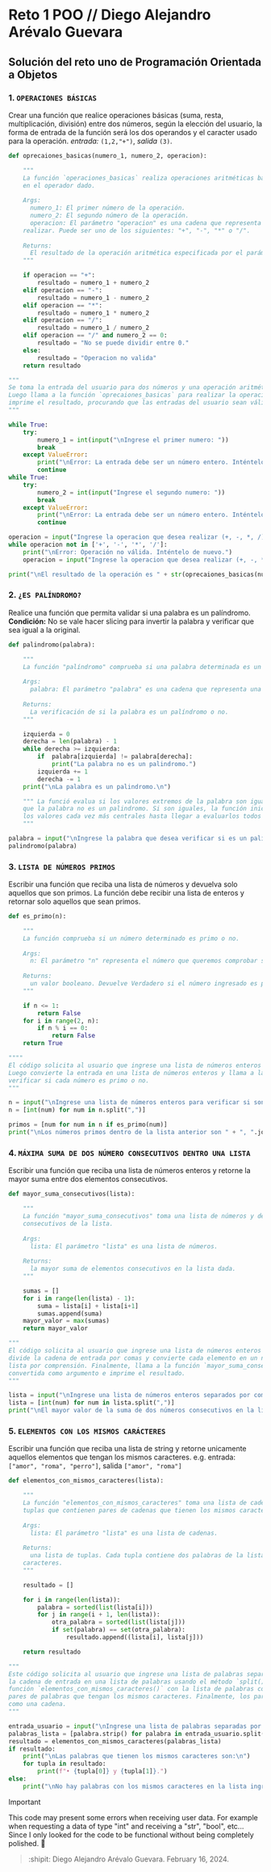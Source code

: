 # Reto 1 POO // Diego Alejandro Arévalo Guevara

## Solución del reto uno de Programación Orientada a Objetos 

### 1. `OPERACIONES BÁSICAS`
Crear una función que realice operaciones básicas (suma, resta, multiplicación, división) entre dos números, según la elección del usuario, la forma de entrada de la función será los dos operandos y el caracter usado para la operación. *entrada:* `(1,2,"+")`, *salida* `(3)`.

```python
def oprecaiones_basicas(numero_1, numero_2, operacion):  

    """
    La función `operaciones_basicas` realiza operaciones aritméticas básicas sobre dos números basándose
    en el operador dado.
    
    Args:
      numero_1: El primer número de la operación.
      numero_2: El segundo número de la operación.
      operacion: El parámetro "operacion" es una cadena que representa la operación aritmética a
    realizar. Puede ser uno de los siguientes: "+", "-", "*" o "/".
    
    Returns:
      El resultado de la operación aritmética especificada por el parámetro "operacion".
    """ 

    if operacion == "+":
        resultado = numero_1 + numero_2
    elif operacion == "-":
        resultado = numero_1 - numero_2
    elif operacion == "*":
        resultado = numero_1 * numero_2
    elif operacion == "/":
        resultado = numero_1 / numero_2
    elif operacion == "/" and numero_2 == 0:
        resultado = "No se puede dividir entre 0."
    else:
        resultado = "Operacion no valida"
    return resultado

"""
Se toma la entrada del usuario para dos números y una operación aritmética (+,-, *, /). 
Luego llama a la función `oprecaiones_basicas` para realizar la operación especificada en los dos números e
imprime el resultado, procurando que las entradas del usuario sean válidas.
"""

while True:
    try:
        numero_1 = int(input("\nIngrese el primer numero: "))
        break
    except ValueError:
        print("\nError: La entrada debe ser un número entero. Inténtelo de nuevo.")
        continue
while True:    
    try:
        numero_2 = int(input("Ingrese el segundo numero: "))
        break
    except ValueError:
        print("\nError: La entrada debe ser un número entero. Inténtelo de nuevo.")
        continue

operacion = input("Ingrese la operacion que desea realizar (+, -, *, /): ")
while operacion not in ['+', '-', '*', '/']:
    print("\nError: Operación no válida. Inténtelo de nuevo.")
    operacion = input("Ingrese la operacion que desea realizar (+, -, *, /): ")

print("\nEl resultado de la operación es " + str(oprecaiones_basicas(numero_1, numero_2, operacion)) + ".\n")
```


### 2. `¿ES PALÍNDROMO?`
Realice una función que permita validar si una palabra es un palíndromo. **Condición:** No se vale hacer slicing para invertir la palabra y verificar que sea igual a la original.

```python
def palindromo(palabra):

    """
    La función "palíndromo" comprueba si una palabra determinada es un palíndromo.
    
    Args:
      palabra: El parámetro "palabra" es una cadena que representa una palabra o frase.
    
    Returns:
      La verificación de si la palabra es un palíndromo o no.
    """

    izquierda = 0
    derecha = len(palabra) - 1
    while derecha >= izquierda:
        if  palabra[izquierda] != palabra[derecha]:
            print("La palabra no es un palindromo.")
        izquierda += 1
        derecha -= 1
    print("\nLa palabra es un palindromo.\n")

    """ La funció evalua si los valores extremos de la palabra son iguales, si no lo son, imprime
    que la palabra no es un palindromo. Si son iguales, la función inicia a evaluar la igualdad de 
    los valores cada vez más centrales hasta llegar a evaluarlos todos y concluir que sí es un palíndromo.
    """

palabra = input("\nIngrese la palabra que desea verificar si es un palindromo: ")
palindromo(palabra)
```


### 3. `LISTA DE NÚMEROS PRIMOS`
Escribir una función que reciba una lista de números y devuelva solo aquellos que son primos. La función debe recibir una lista de enteros y retornar solo aquellos que sean primos.

```python
def es_primo(n):

    """
    La función comprueba si un número determinado es primo o no.
    
    Args:
      n: El parámetro "n" representa el número que queremos comprobar si es primo o no.
    
    Returns:
      un valor booleano. Devuelve Verdadero si el número ingresado es primo y Falso si no lo es.
    """

    if n <= 1:
        return False
    for i in range(2, n):
        if n % i == 0:
            return False
    return True

""""
El código solicita al usuario que ingrese una lista de números enteros separados por comas. 
Luego convierte la entrada en una lista de números enteros y llama a la función `es_primo` para 
verificar si cada número es primo o no.
"""

n = input("\nIngrese una lista de números enteros para verificar si son primos: ")
n = [int(num) for num in n.split(",")]

primos = [num for num in n if es_primo(num)]
print("\nLos números primos dentro de la lista anterior son " + ", ".join(map(str, primos)) + ".\n")
```


### 4. `MÁXIMA SUMA DE DOS NÚMERO CONSECUTIVOS DENTRO UNA LISTA`
Escribir una función que reciba una lista de números enteros y retorne la mayor suma entre dos elementos consecutivos.

```python
def mayor_suma_consecutivos(lista):

    """
    La función "mayor_suma_consecutivos" toma una lista de números y devuelve la mayor suma de números
    consecutivos de la lista.
    
    Args:
      lista: El parámetro "lista" es una lista de números.
    
    Returns:
      la mayor suma de elementos consecutivos en la lista dada.
    """

    sumas = []
    for i in range(len(lista) - 1):
        suma = lista[i] + lista[i+1]
        sumas.append(suma)
    mayor_valor = max(sumas)
    return mayor_valor

"""
El código solicita al usuario que ingrese una lista de números enteros separados por comas. Luego
divide la cadena de entrada por comas y convierte cada elemento en un número entero mediante una
lista por comprensión. Finalmente, llama a la función `mayor_suma_consecutivos` con la lista
convertida como argumento e imprime el resultado.
"""

lista = input("\nIngrese una lista de números enteros separados por comas: ")
lista = [int(num) for num in lista.split(",")]
print("\nEl mayor valor de la suma de dos números consecutivos en la lista es " + str(mayor_suma_consecutivos(lista)) + ".\n")
```


### 5. `ELEMENTOS CON LOS MISMOS CARÁCTERES`
Escribir una función que reciba una lista de string y retorne unicamente aquellos elementos que tengan los mismos caracteres. e.g. entrada: `["amor", "roma", "perro"]`, salida `["amor", "roma"]`

```python
def elementos_con_mismos_caracteres(lista):

    """
    La función "elementos_con_mismos_caracteres" toma una lista de cadenas y devuelve una lista de
    tuplas que contienen pares de cadenas que tienen los mismos caracteres.
    
    Args:
      lista: El parámetro "lista" es una lista de cadenas.
    
    Returns:
      una lista de tuplas. Cada tupla contiene dos palabras de la lista de entrada que tienen los mismos
    caracteres.
    """

    resultado = []

    for i in range(len(lista)):
        palabra = sorted(list(lista[i]))
        for j in range(i + 1, len(lista)):
            otra_palabra = sorted(list(lista[j]))
            if set(palabra) == set(otra_palabra):
                resultado.append((lista[i], lista[j]))

    return resultado

"""
Este código solicita al usuario que ingrese una lista de palabras separadas por comas. Luego divide
la cadena de entrada en una lista de palabras usando el método `split()`. Luego se llama a la
función `elementos_con_mismos_caracteres()` con la lista de palabras como argumento para encontrar
pares de palabras que tengan los mismos caracteres. Finalmente, los pares resultantes se imprimen
como una cadena.
"""

entrada_usuario = input("\nIngrese una lista de palabras separadas por comas para verificar si tienen los mismos caracteres: ")
palabras_lista = [palabra.strip() for palabra in entrada_usuario.split(",")]
resultado = elementos_con_mismos_caracteres(palabras_lista)
if resultado:
    print("\nLas palabras que tienen los mismos caracteres son:\n")
    for tupla in resultado:
        print(f"• {tupla[0]} y {tupla[1]}.")
else:
    print("\nNo hay palabras con los mismos caracteres en la lista ingresada.")
```

> [!IMPORTANT]
> This code may present some errors when receiving user data. For example when requesting a data of type "int" and receiving a "str", "bool", etc... Since I only looked for the code to be functional without being completely polished. 💎
> 

> :shipit: Diego Alejandro Arévalo Guevara. February 16, 2024.
